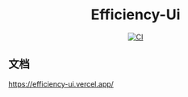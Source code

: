 <h1 align="center" dir="auto">
  Efficiency-Ui
</h1>
<p align="center" dir="auto">
    <a href="https://github.com/HJianfeng/Smarty-Ui/actions/workflows/main.yml"><img src="https://github.com/HJianfeng/Smarty-Ui/actions/workflows/main.yml/badge.svg?branch=main" alt="CI" style="max-width: 100%;"></a>
</p>

## 文档
https://efficiency-ui.vercel.app/